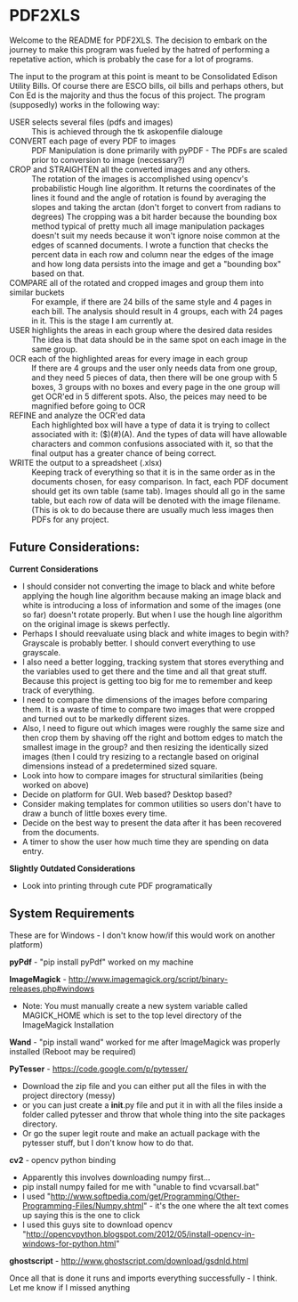 PDF2XLS
=======
Welcome to the README for PDF2XLS. The decision to embark on the journey to make this program was fueled by the hatred of performing a repetative action, which is probably the case for a lot of programs. 

The input to the program at this point is meant to be Consolidated Edison Utility Bills. Of course there are ESCO bills, oil bills and perhaps others, but Con Ed is the majority and thus the focus of this project. The program (supposedly) works in the following way:

<dl>
<dt>USER selects several files (pdfs and images)</dt>
<dd>This is achieved through the tk askopenfile dialouge</dd>
<dt>CONVERT each page of every PDF to images</dt>
<dd>PDF Manipulation is done primarily with pyPDF - The PDFs are scaled prior to conversion to image (necessary?)</dd>
<dt>CROP and STRAIGHTEN all the converted images and any others.</dt>
<dd>The rotation of the images is accomplished using opencv's probabilistic Hough line algorithm. It returns the coordinates of the lines it found and the angle of rotation is found by averaging the slopes and taking the arctan (don't forget to convert from radians to degrees) The cropping was a bit harder because the bounding box method typical of pretty much all image manipulation packages doesn't suit my needs because it won't ignore noise common at the edges of scanned documents. I wrote a function that checks the percent data in each row and column near the edges of the image and how long data persists into the image and get a "bounding box" based on that.</dd>
<dt>COMPARE all of the rotated and cropped images and group them into similar buckets</dt>
<dd>For example, if there are 24 bills of the same style and 4 pages in each bill. The analysis should result in 4 groups, each with 24 pages in it. This is the stage I am currently at.</dd>
<dt>USER highlights the areas in each group where the desired data resides</dt>
<dd>The idea is that data should be in the same spot on each image in the same group.</dd>
<dt>OCR each of the highlighted areas for every image in each group</dt>
<dd>If there are 4 groups and the user only needs data from one group, and they need 5 pieces of data, then there will be one group with 5 boxes, 3 groups with no boxes and every page in the one group will get OCR'ed in 5 different spots. Also, the peices may need to be magnified before going to OCR</dd>
<dt>REFINE and analyze the OCR'ed data</dt>
<dd>Each highlighted box will have a type of data it is trying to collect associated with it: ($)(#)(A). And the types of data will have allowable characters and common confusions associated with it, so that the final output has a greater chance of being correct. </dd>
<dt>WRITE the output to a spreadsheet (.xlsx)</dt>
<dd>Keeping track of everything so that it is in the same order as in the documents chosen, for easy comparison. In fact, each PDF document should get its own table (same tab). Images should all go in the same table, but each row of data will be denoted with the image filename. (This is ok to do because there are usually much less images then PDFs for any project.</dd>


**Future Considerations:**
--------------------------
**Current Considerations**

* I should consider not converting the image to black and white before applying the hough line algorithm because making an image black and white is introducing a loss of information and some of the images (one so far) doesn't rotate properly. But when I use the hough line algorithm on the original image is skews perfectly.
* Perhaps I should reevaluate using black and white images to begin with? Grayscale is probably better. I should convert everything to use grayscale.
* I also need a better logging, tracking system that stores everything and the variables used to get there and the time and all that great stuff. Because this project is getting too big for me to remember and keep track of everything. 
* I need to compare the dimensions of the images before comparing them. It is a waste of time to compare two images that were cropped and turned out to be markedly different sizes.
* Also, I need to figure out which images were roughly the same size and then crop them by shaving off the right and bottom edges to match the smallest image in the group? and then resizing the identically sized images (then I could try resizing to a rectangle based on original dimensions instead of a predetermined sized square.
* Look into how to compare images for structural similarities (being worked on above)
* Decide on platform for GUI. Web based? Desktop based?
* Consider making templates for common utilities so users don't have to draw a bunch of little boxes every time.
* Decide on the best way to present the data after it has been recovered from the documents.
* A timer to show the user how much time they are spending on data entry. 

**Slightly Outdated Considerations**

* Look into printing through cute PDF programatically 

System Requirements
-------------------
These are for Windows - I don't know how/if this would work on another platform)

**pyPdf** - "pip install pyPdf" worked on my machine

**ImageMagick** - http://www.imagemagick.org/script/binary-releases.php#windows

* Note: You must manually create a new system variable called MAGICK_HOME which is set to the top level directory of the ImageMagick Installation

**Wand** - "pip install wand" worked for me after ImageMagick was properly installed (Reboot may be required)

**PyTesser** - https://code.google.com/p/pytesser/

* Download the zip file and you can either put all the files in with the project directory (messy) 
* or you can just create a __init__.py file and put it in with all the files inside a folder called pytesser and throw that whole thing into the site packages directory. 
* Or go the super legit route and make an actuall package with the pytesser stuff, but I don't know how to do that. 

**cv2** - opencv python binding

* Apparently this involves downloading numpy first...
* pip install numpy failed for me with "unable to find vcvarsall.bat"
* I used "http://www.softpedia.com/get/Programming/Other-Programming-Files/Numpy.shtml" - it's the one where the alt text comes up saying this is the one to click
* I used this guys site to download opencv "http://opencvpython.blogspot.com/2012/05/install-opencv-in-windows-for-python.html"
  
**ghostscript** - http://www.ghostscript.com/download/gsdnld.html

Once all that is done it runs and imports everything successfully - I think. Let me know if I missed anything

